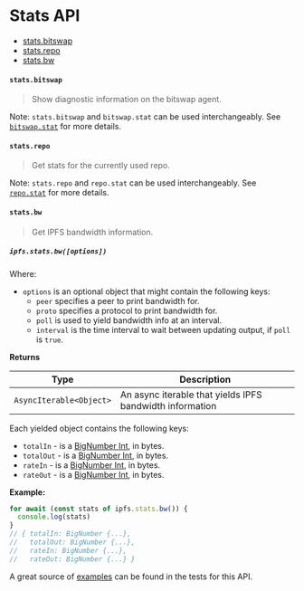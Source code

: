# Stats API

* [stats.bitswap](#statsbitswap)
* [stats.repo](#statsrepo)
* [stats.bw](#statsbw)

#### `stats.bitswap`

> Show diagnostic information on the bitswap agent.

Note: `stats.bitswap` and `bitswap.stat` can be used interchangeably. See [`bitswap.stat`](./BITSWAP.md#bitswapstat) for more details.

#### `stats.repo`

> Get stats for the currently used repo.

Note: `stats.repo` and `repo.stat` can be used interchangeably. See [`repo.stat`](./REPO.md#repostat) for more details.

#### `stats.bw`

> Get IPFS bandwidth information.

##### `ipfs.stats.bw([options])`

Where:

- `options` is an optional object that might contain the following keys:
  - `peer` specifies a peer to print bandwidth for.
  - `proto` specifies a protocol to print bandwidth for.
  - `poll` is used to yield bandwidth info at an interval.
  - `interval` is the time interval to wait between updating output, if `poll` is `true`.

**Returns**

| Type | Description |
| -------- | -------- |
| `AsyncIterable<Object>` | An async iterable that yields IPFS bandwidth information |

Each yielded object contains the following keys:

- `totalIn` - is a [BigNumber Int][bigNumber], in bytes.
- `totalOut` - is a [BigNumber Int][bigNumber], in bytes.
- `rateIn` - is a [BigNumber Int][bigNumber], in bytes.
- `rateOut` - is a [BigNumber Int][bigNumber], in bytes.

**Example:**

```JavaScript
for await (const stats of ipfs.stats.bw()) {
  console.log(stats)
}
// { totalIn: BigNumber {...},
//   totalOut: BigNumber {...},
//   rateIn: BigNumber {...},
//   rateOut: BigNumber {...} }
```

A great source of [examples][] can be found in the tests for this API.

[bigNumber]: https://github.com/MikeMcl/bignumber.js/
[examples]: https://github.com/ipfs/js-ipfs/blob/master/packages/interface-ipfs-core/src/stats
